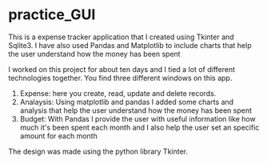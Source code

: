# practice_GUI
This is a expense tracker application that I created using Tkinter and Sqlite3. I have also used Pandas and Matplotlib to include charts that help the user understand how the money has been spent

I worked on this project for about ten days and I tied a lot of different technologies together. 
You find three different windows on this app.

1. Expense: here you create, read, update and delete records. 
2. Analaysis: Using matplotlib and pandas I added some charts and analysis that help the user understand how the money has been spent
3. Budget: With Pandas I provide the user with useful information like how much it's been spent each month and I also help the user set an specific amount for each month

The design was made using the python library Tkinter.
